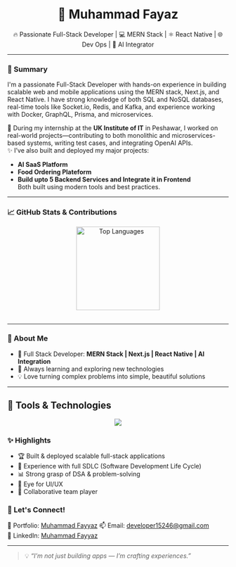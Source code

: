 <h1 align="center">👋 Muhammad Fayaz</h1>

<p align="center">
  🔥 Passionate Full-Stack Developer | 💻 MERN Stack | ⚛️ React Native | 🌐 Dev Ops | 🤖 AI Integrator
</p>

---

### 🧠 Summary

I'm a passionate Full-Stack Developer with hands-on experience in building scalable web and mobile applications using the MERN stack, Next.js, and React Native. I have strong knowledge of both SQL and NoSQL databases, real-time tools like Socket.io, Redis, and Kafka, and experience working with Docker, GraphQL, Prisma, and microservices.

🚀 During my internship at the **UK Institute of IT** in Peshawar, I worked on real-world projects—contributing to both monolithic and microservices-based systems, writing test cases, and integrating OpenAI APIs.  
✨ I’ve also built and deployed my major projects:  
- **AI SaaS Platform**  
- **Food Ordering Plateform**
- **Build upto 5 Backend Services and Integrate it in Frontend**  
Both built using modern tools and best practices.



---

### 📈 GitHub Stats & Contributions
<div align="center" style="display: flex; flex-wrap: wrap; justify-content: center; gap: 10px;">

  <img src="https://github-readme-stats.vercel.app/api/top-langs/?username=FAIZY152&layout=compact&theme=tokyonight" alt="Top Languages" height="190" />

  <!-- Python Badge -->
</div>


<br/>




---

### 💫 About Me

- 🚀 Full Stack Developer: **MERN Stack | Next.js | React Native | AI Integration**
- 🌱 Always learning and exploring new technologies
- 💡 Love turning complex problems into simple, beautiful solutions

---

## 🚀 Tools & Technologies

<p align="center">
  <!-- Add icons from https://github.com/devicons/devicon or https://simpleicons.org/ -->
  <img src="https://skillicons.dev/icons?i=react,nextjs,nodejs,express,typescript,javascript,mongodb,postgresql,docker,kubernetes,aws,git,github,tailwind,python,fastapi" />
</p>


### ✨ Highlights

- 🏆 Built & deployed scalable full-stack applications
- 🔁 Experience with full SDLC (Software Development Life Cycle)
- 📊 Strong grasp of DSA & problem-solving
- 🎨 Eye for UI/UX
- 🤝 Collaborative team player



### 🤝 Let's Connect!
🔗 Portfolio: [Muhammad Fayyaz](https://www.faizy.site/)
📫 Email: [developer15246@gmail.com](mailto:developer15246@gmail.com)  
🔗 LinkedIn: [Muhammad Fayyaz](https://www.linkedin.com/in/muhammad-fayyaz-24a3a0255/)

---

> 💡 *“I’m not just building apps — I’m crafting experiences.”*

